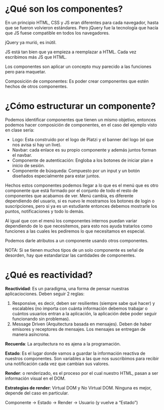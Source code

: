 # ¿Qué son los componentes?
En un principio HTML, CSS y JS eran diferentes para cada navegador, hasta que se fueron volvieron estándares. Pero jQuery fue la tecnología que hacía que JS fuese compatible en todos los navegadores.

jQuery ya murió, es inútil.

JS está tan bien que ya empieza a reemplazar a HTML. Cada vez escribimos más JS que HTML.

Los componentes son aplicar un concepto muy parecido a las funciones pero para maquetar.

Composición de componentes: Es poder crear componentes que estén hechos de otros componentes.

# ¿Cómo estructurar un componente?
Podemos identificar componentes que tienen un mismo objetivo, entonces podemos hacer composición de componentes, en el caso del ejemplo visto en clase sería:

* Logo: Esta construido por el logo de Platzi y el banner del logo (el que nos avisa si hay un live).
* Navbar: cada enlace es su propio componente y además juntos forman el navbar.
* Componente de autenticación: Engloba a los botones de iniciar plan e inicio de sesión.
* Componente de búsqueda: Compuesto por un input y un botón diseñados especialmente para estar juntos.

Hechos estos componentes podemos llegar a lo que es el menú que es otro componente que está formado por el conjunto de todo el resto de componentes que acabamos de ver. Menú cambia, es diferente dependiendo del usuario, si es nuevo le mostramos los botones de login o suscripciones, pero si ya es un estudiante entonces debemos mostrarle los puntos, notificaciones y todo lo demás.

Al igual que con el menú los componentes internos puedan variar dependiendo de lo que necesitemos, para esto nos ayuda tratarlos como funciones a las cuales les pediremos lo que necesitamos en especial.

Podemos darle atributos a un componente usando otros componentes.

NOTA: Si se tienen muchos tipos de un solo componente es señal de desorden, hay que estandarizar las cantidades de componentes.
# ¿Qué es reactividad?
**Reactividad**: Es un paradigma, una forma de pensar nuestras aplicaciociones. Deben seguir 2 reglas:

1. Responsive, es decir, deben ser resilientes (siempre sabe qué hacer) y escalables (no importa con cuánta información debemos trabajar o cuántos usuarios entran a la aplicación, la aplicación debe poder seguir funcionando sin problemas).
2. Message Driven (Arquitectura basada en mensajes). Deben de haber emisores y receptores de mensajes. Los mensajes se entregan de manera asíncrona.

**Recuerda**: La arquitectura no es ajena a la programación.

**Estado**: Es el lugar donde vamos a guardar la información reactiva de nuestros componentes. Son variables a las que nos suscribimos para recibir una notificación cada vez que cambian sus valores.

**Render**: o renderizado, es el proceso por el cual nuestro HTML, pasan a ser información visual en el DOM.

**Estrategias de render**: Virtual DOM y No Virtual DOM. Ninguna es mejor, depende del caso en particular.

Componente -> Estado -> Render -> Usuario (y vuelve a “Estado”)

